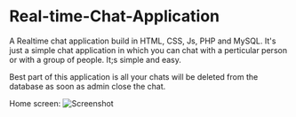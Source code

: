 # Real-time-Chat-Application
A Realtime chat application build in HTML, CSS, Js, PHP and MySQL. 
It's just a simple chat application in which you can chat with a perticular person or with a group of people.
It;s simple and easy.

Best part of this application is all your chats will be deleted from the database as soon as admin close the chat.


Home screen: 
![Screenshot](images/home.png)
